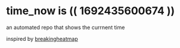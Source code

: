 # time_now is (( 1692435600674 ))

an automated repo that shows the currnent time

inspired by [breakingheatmap](https://github.com/breakingheatmap/breakingheatmap)